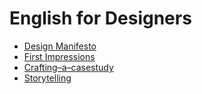 # English for Designers

- [Design Manifesto](01-design-manifesto)
- [First Impressions](02-first-impressions)
- [Crafting–a–casestudy](03-case-studies/Crafting–a–casestudy.md)
- [Storytelling](03-case-studies/Crafting–a–casestudy.md)
